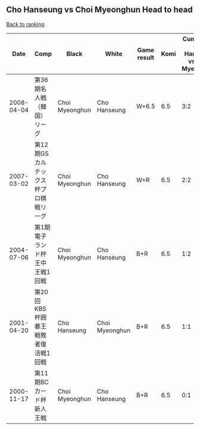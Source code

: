 ## Cho Hanseung vs Choi Myeonghun Head to head

[Back to ranking](../../index.md)




| **Date** | **Comp** | **Black** | **White** | **Game result** | **Komi** | **Cumulative Cho Hanseung vs Choi Myeonghun** | **Cho Hanseung streak** | **Choi Myeonghun streak** | 
| --- | --- | --- | --- | --- | --- | --- | --- | --- |
| 2008-04-04 | 第36期名人戦（韓国）リーグ | Choi Myeonghun | Cho Hanseung | W+6.5 | 6.5 | 3:2 | 2 | 0 | 
| 2007-03-02 | 第12期GSカルテックス杯プロ棋戦リーグ | Choi Myeonghun | Cho Hanseung | W+R | 6.5 | 2:2 | 1 | 0 | 
| 2004-07-06 | 第1期電子ランド杯王中王戦1回戦 | Choi Myeonghun | Cho Hanseung | B+R | 6.5 | 1:2 | 0 | 1 | 
| 2001-04-20 | 第20回KBS杯囲碁王戦敗者復活戦1回戦 | Cho Hanseung | Choi Myeonghun | B+R | 6.5 | 1:1 | 1 | 0 | 
| 2000-11-17 | 第11期BCカード杯新人王戦 | Choi Myeonghun | Cho Hanseung | B+R | 6.5 | 0:1 | 0 | 1 |




